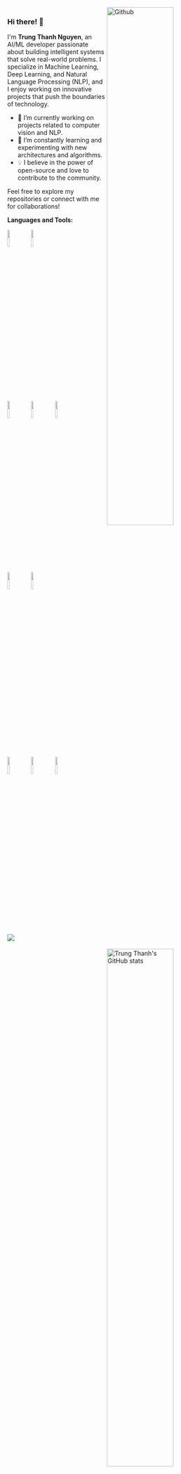 


<!-- Any image aligned to the right. Beware the width -->
<img width="55%" align="right" alt="Github" src="https://raw.githubusercontent.com/onimur/.github/master/.resources/git-header.svg" />

### Hi there! 👋

I'm **Trung Thanh Nguyen**, an AI/ML developer passionate about building intelligent systems that solve real-world problems. I specialize in Machine Learning, Deep Learning, and Natural Language Processing (NLP), and I enjoy working on innovative projects that push the boundaries of technology. 

- 🔭 I’m currently working on projects related to computer vision and NLP.
- 🌱 I’m constantly learning and experimenting with new architectures and algorithms.
- 💡 I believe in the power of open-source and love to contribute to the community.

Feel free to explore my repositories or connect with me for collaborations!


**Languages and Tools:** 

<p>
  <a href="https://github.com/trungtndev">
      <img width="55%" align="right" alt="Trung Thanh's GitHub stats" src="https://github-readme-stats.vercel.app/api?username=trungtndev&show_icons=true&hide_border=true&bg_color=EDEDED" />
  </a>

  <!-- Your languages and tools. Be careful with the alignment. 
  You can use this sites to get logos: https://www.vectorlogo.zone or https://simpleicons.org/
  -->
  <code><img width="10%" src="[https://www.vectorlogo.zone/logos/java/java-ar21.svg](https://www.vectorlogo.zone/logos/java/java-horizontal.svg)"></code>
  <code><img width="10%" src="https://www.vectorlogo.zone/logos/python/python-official.svg"></code>
  <br />
  <code><img width="10%" src="https://www.vectorlogo.zone/logos/w3_html5/w3_html5-ar21.svg"></code>
  <code><img width="10%" src="https://www.vectorlogo.zone/logos/w3_css/w3_css-ar21.svg"></code>
  <code><img width="10%" src="https://www.vectorlogo.zone/logos/javascript/javascript-ar21.svg"></code>
  <br />
  <code><img width="10%" src="[https://www.vectorlogo.zone/logos/mysql/mysql-ar21.svg](https://www.vectorlogo.zone/logos/mysql/mysql-official.svg)"></code>
  <code><img width="10%" src="https://www.vectorlogo.zone/logos/mongodb/mongodb-ar21.svg"></code>
  
  <br />
  <code><img width="10%" src="https://www.vectorlogo.zone/logos/git-scm/git-scm-ar21.svg"></code>
  <code><img width="10%" src="https://www.vectorlogo.zone/logos/yaml/yaml-ar21.svg"></code>
  <code><img width="10%" src="https://www.vectorlogo.zone/logos/gnu_bash/gnu_bash-ar21.svg"></code>
</p>



[![](https://visitcount.itsvg.in/api?id=trungtndev&icon=6&color=0)](https://visitcount.itsvg.in)
